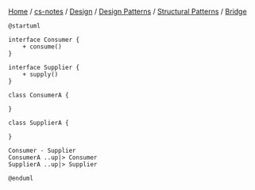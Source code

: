 [Home](https://mengxianbin.github.io) /
[cs-notes](https://mengxianbin.github.io/cs-notes/content) /
[Design](https://mengxianbin.github.io/cs-notes/content/Design) /
[Design Patterns](https://mengxianbin.github.io/cs-notes/content/Design/Design%20Patterns) /
[Structural Patterns](https://mengxianbin.github.io/cs-notes/content/Design/Design%20Patterns/Structural%20Patterns) /
[Bridge](https://mengxianbin.github.io/cs-notes/content/Design/Design%20Patterns/Structural%20Patterns/Bridge)

```puml
@startuml

interface Consumer {
    + consume()
}

interface Supplier {
    + supply()
}

class ConsumerA {

}

class SupplierA {

}

Consumer - Supplier
ConsumerA ..up|> Consumer
SupplierA ..up|> Supplier

@enduml
```

